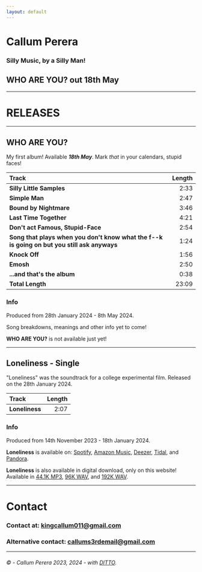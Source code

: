 ```yaml
---
layout: default
---
```


# **Callum Perera**
### Silly Music, by a Silly Man!
## **WHO ARE YOU?** out 18th May
* * *

# RELEASES

* * *

## WHO ARE YOU?
My first album! Available __***18th May***__.
Mark *that* in your calendars, stupid faces!

| **Track** | **Length** |
| :-------- | ---------: |
| **Silly Little Samples** | 2:33 |
| **Simple Man** | 2:47 |
| **Bound by Nightmare** | 3:46 |
| **Last Time Together** | 4:21 |
| **Don't act Famous, Stupid-Face** | 2:54 |
| **Song that plays when you don't know what the f\--k is going on but you still ask anyways** | 1:24 |
| **Knock Off** | 1:56 |
| **Emosh** | 2:50 |
| **\...and that's the album** | 0:38 |
| **Total Length** | 23:09 |


### Info

Produced from 28th January 2024 - 8th May 2024.

Song breakdowns, meanings and other info yet to come!

**WHO ARE YOU?** is not available just yet! 

* * *

## Loneliness - Single
"Loneliness" was the soundtrack for a college experimental film.
Released on the 28th January 2024.

| **Track**  | **Length** |
| :---       |       ---: |
| **Loneliness** | 2:07   |

### Info
Produced from 14th November 2023 - 18th January 2024.

**Loneliness** is available on: [Spotify](https://open.spotify.com/album/0I970afxcwGdTYYvdOXJKr), 
[Amazon Music](https://music.amazon.com/albums/B0CT3SM2GL?ref=dm_ff_featurefm&tag=dittomusic-21),
[Deezer](https://www.deezer.com/en/album/538566622),
[Tidal](https://tidal.com/browse/album/341526225), 
and [Pandora](https://ditto.fm/loneliness-callum-perera).

**Loneliness** is also available in digital download, only on this website! Available in 
[44.1K MP3](https://github.com/CallumPerera/CallumPerera.github.io/releases/download/LonelinessSingle/Callum.Perera.-.Loneliness.MP3.44.1K.mp3),
[96K WAV](https://github.com/CallumPerera/CallumPerera.github.io/releases/download/LonelinessSingle/Callum.Perera.-.Loneliness.WAV.96K.wav),
and [192K WAV](https://github.com/CallumPerera/CallumPerera.github.io/releases/download/LonelinessSingle/Callum.Perera.-.Loneliness.WAV.192K.wav).

* * *

# Contact
### Contact at: kingcallum011@gmail.com
### Alternative contact: callums3rdemail@gmail.com

* * *

###### © - Callum Perera 2023, 2024 - with [DITTO](https://vrlps.co/bt9ss4f/cp).
